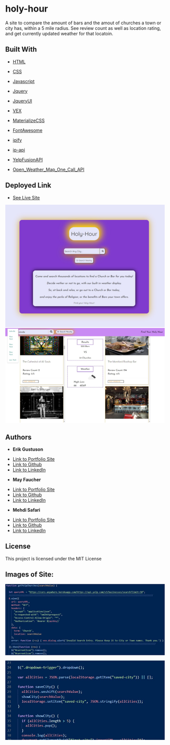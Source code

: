 # holy-hour

A site to compare the amount of bars and the amout of churches a town or city has, within a 5 mile radius.
See review count as well as location rating, and get currently updated weather for that locatoin.



## Built With

* [HTML](https://developer.mozilla.org/en-US/docs/Web/HTML)
* [CSS](https://developer.mozilla.org/en-US/docs/Web/CSS)
* [Javascript](https://developer.mozilla.org/en-US/docs/Web/JavaScript)

* [Jquery](https://jquery.com/)
* [JqueryUI](https://jqueryui.com/)

* [VEX](https://github.com/HubSpot/vex)

* [MaterializeCSS](https://materializecss.com/badges.html)
* [FontAwesome](https://fontawesome.com/)

* [ipify](https://www.ipify.org/)
* [ip-api](https://ip-api.com/)
* [YelpFusionAPI](https://www.yelp.com/fusion)
* [Open_Weather_Map_One_Call_API](https://openweathermap.org/api/one-call-api)





## Deployed Link



* [See Live Site](https://divinemayura.github.io/holy-hour/)

![landing](images/landing.jpg)
![main](images/main.jpg)

## Authors


* **Erik Gustuson**

- [Link to Portfolio Site](https://erikgustuson.github.io/basic-portfolio/)
- [Link to Github](https://github.com/ErikGustuson)
- [Link to LinkedIn](https://www.linkedin.com/in/erik-gustuson/)

* **May Faucher** 

- [Link to Portfolio Site](https://divinemayura.github.io/)
- [Link to Github](https://github.com/DivineMayura)
- [Link to LinkedIn](https://www.linkedin.com/in/mayfaucher)

* **Mehdi Safari**

- [Link to Portfolio Site](https://mehdisafari77.github.io/Basic-Bio/)
- [Link to Github](https://github.com/mehdisafari77)
- [Link to LinkedIn](https://www.linkedin.com/in/mehdi-safari-992799142/)


## License

This project is licensed under the MIT License 

## Images of Site:

![alt text](images/code1.jpg)

![alt text](images/code2.jpg)


